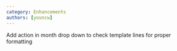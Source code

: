 ```yaml
---
category: Enhancements
authors: [youncw]
---
```


Add action in month drop down to check template lines for proper formatting
